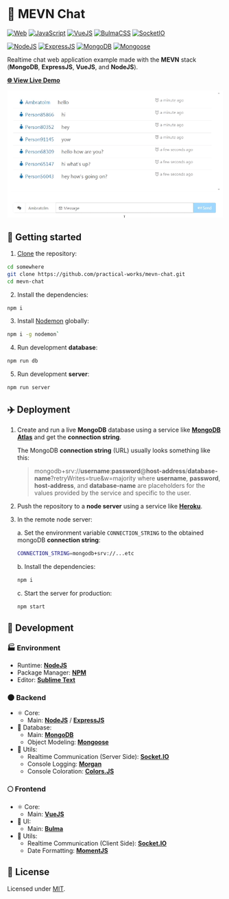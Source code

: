 # 💬 MEVN Chat

[![Web](https://img.shields.io/badge/web-blue?logo=w3c)](https://github.com/topics/web)
[![JavaScript](https://img.shields.io/badge/javascript-blue?logo=javascript)](https://github.com/topics/javascript)
[![VueJS](https://img.shields.io/badge/vue-2.6.11-blue?logo=vue.js)](https://github.com/topics/vue)
[![BulmaCSS](https://img.shields.io/badge/bulma-0.8.1-blue?logo=bulma)](https://github.com/topics/bulma)
[![SocketIO](https://img.shields.io/github/package-json/dependency-version/practical-works/mevn-chat/socket.io?logo=socket.io)](https://github.com/topics/socket.io)

[![NodeJS](https://img.shields.io/badge/node-blue?logo=node.js)](https://github.com/topics/node)
[![ExpressJS](https://img.shields.io/github/package-json/dependency-version/practical-works/mevn-chat/express?logo=express)](https://github.com/topics/express)
[![MongoDB](https://img.shields.io/badge/mongodb-3.2.22-blue?logo=mongodb)](https://github.com/topics/mongo)
[![Mongoose](https://img.shields.io/github/package-json/dependency-version/practical-works/mevn-chat/mongoose?logo=mongodb)](https://github.com/topics/mongoose)

Realtime chat web application example made with the **MEVN** stack (**MongoDB**, **ExpressJS**, **VueJS**, and **NodeJS**).

[**🌐 View Live Demo**](https://amb-mevn-chat.herokuapp.com/)

![Screenshot](./screenshot.gif?raw=true)

## 🏁 Getting started

1. [Clone](https://docs.github.com/en/repositories/creating-and-managing-repositories/cloning-a-repository) the repository:

```bash
cd somewhere
git clone https://github.com/practical-works/mevn-chat.git
cd mevn-chat
```
2. Install the dependencies:

```bash
npm i
```

3. Install [Nodemon](https://github.com/remy/nodemon/) globally:

```bash
npm i -g nodemon`
```

4. Run development **database**:

```bash
npm run db
```

5. Run development **server**:

```bash
npm run server
```

## ✈️ Deployment

1. Create and run a live **MongoDB** database using a service like [**MongoDB Atlas**](https://www.mongodb.com/cloud/atlas) and get the **connection string**.

    The MongoDB **connection string** (URL) usually looks something like this:
    > mongodb+srv://**username**:**password**@**host-address**/**database-name**?retryWrites=true&w=majority
    where **username**, **password**, **host-address**, and **database-name** are placeholders for the values provided by the service and specific to the user.

2. Push the repository to a **node server** using a service like [**Heroku**](https://heroku.com).

3. In the remote node server:

    a. Set the environment variable `CONNECTION_STRING` to the obtained mongoDB **connection string**:
    ```bash
    CONNECTION_STRING=mongodb+srv://...etc
    ```

    b. Install the dependencies:
    ```bash
    npm i
    ```

    c. Start the server for production:
    ```bash
    npm start
    ```

## 🚀 Development

### 🏭 Environment

- Runtime: [**NodeJS**](https://github.com/nodejs)
- Package Manager: [**NPM**](https://github.com/npm)
- Editor: [**Sublime Text**](https://www.sublimetext.com)

### 🌑 Backend

- ⚛️ Core:
  - Main: [**NodeJS**](https://github.com/nodejs/node) / [**ExpressJS**](https://github.com/expressjs/express)
- 💽 Database:
  - Main: [**MongoDB**](https://www.mongodb.com/)
  - Object Modeling: [**Mongoose**](https://github.com/Automattic/mongoose)
- 🔧 Utils:
  - Realtime Communication (Server Side): [**Socket.IO**](https://github.com/socketio/socket.io)
  - Console Logging: [**Morgan**](https://github.com/expressjs/morgan)
  - Console Coloration: [**Colors.JS**](https://github.com/Marak/colors.js)

### 🌕 Frontend

- ⚛️ Core:
  - Main: [**VueJS**](https://github.com/vuejs/vue)
- 🎨 UI:
  - Main: [**Bulma**](https://github.com/jgthms/bulma)
- 🔧 Utils:
  - Realtime Communication (Client Side): [**Socket.IO**](https://github.com/socketio/socket.io)
  - Date Formatting: [**MomentJS**](https://github.com/moment/moment)

## 📄 License

Licensed under [MIT](./LICENSE).
